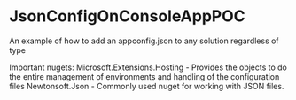 # JsonConfigOnConsoleAppPOC
An example of how to add an appconfig.json to any solution regardless of type

Important nugets: 
	Microsoft.Extensions.Hosting - Provides the objects to do the entire management of environments and handling of the configuration files
	Newtonsoft.Json - Commonly used nuget for working with JSON files.